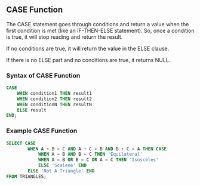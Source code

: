## CASE Function

The CASE statement goes through conditions and return a value when the first condition is met (like an IF-THEN-ELSE statement). So, once a condition is true, it will stop reading and return the result.

If no conditions are true, it will return the value in the ELSE clause.

If there is no ELSE part and no conditions are true, it returns NULL.

### **Syntax** of CASE Function
```SQL
CASE
    WHEN condition1 THEN result1
    WHEN condition2 THEN result2
    WHEN conditionN THEN resultN
    ELSE result
END;
```

### **Example** CASE Function

```SQL
SELECT CASE 
        WHEN A + B > C AND A + C > B AND B + C > A THEN CASE 
            WHEN A = B AND B = C THEN 'Equilateral' 
            WHEN A = B OR B = C OR A = C THEN 'Isosceles' 
            ELSE 'Scalene' END 
        ELSE 'Not A Triangle' END 
FROM TRIANGLES;
```
